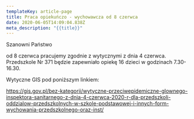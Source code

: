 ```yaml
---
templateKey: article-page
title: Praca opiekuńczo - wychowawcza od 8 czerwca
date: 2020-06-05T14:09:04.838Z
meta_description: "{{title}}"
---
```

Szanowni Państwo 

od 8 czerwca pracujemy zgodnie z wytycznymi z dnia 4 czerwca. Przedszkole Nr 371 będzie zapewniało opiekę 16 dzieci w godzinach 7.30-16.30.

Wytyczne GIS pod poniższym linkiem:

<!--StartFragment-->

<https://gis.gov.pl/bez-kategorii/wytyczne-przeciwepidemiczne-glownego-inspektora-sanitarnego-z-dnia-4-czerwca-2020-r-dla-przedszkoli-oddzialow-przedszkolnych-w-szkole-podstawowej-i-innych-form-wychowania-przedszkolnego-oraz-inst/>

<!--EndFragment-->